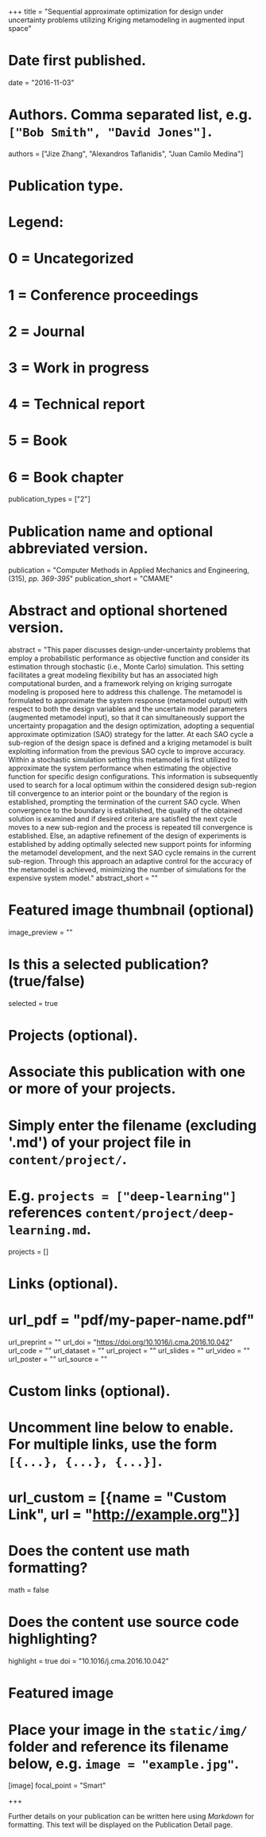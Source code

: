 +++
title = "Sequential approximate optimization for design under uncertainty problems utilizing Kriging metamodeling in augmented input space"

# Date first published.
date = "2016-11-03"

# Authors. Comma separated list, e.g. `["Bob Smith", "David Jones"]`.
authors = ["Jize Zhang", "Alexandros Taflanidis", "Juan Camilo Medina"]

# Publication type.
# Legend:
# 0 = Uncategorized
# 1 = Conference proceedings
# 2 = Journal
# 3 = Work in progress
# 4 = Technical report
# 5 = Book
# 6 = Book chapter
publication_types = ["2"]

# Publication name and optional abbreviated version.
publication = "Computer Methods in Applied Mechanics and Engineering, (315), _pp. 369-395_"
publication_short = "CMAME"

# Abstract and optional shortened version.
abstract = "This paper discusses design-under-uncertainty problems that employ a probabilistic performance as objective function and consider its estimation through stochastic (i.e., Monte Carlo) simulation. This setting facilitates a great modeling flexibility but has an associated high computational burden, and a framework relying on kriging surrogate modeling is proposed here to address this challenge. The metamodel is formulated to approximate the system response (metamodel output) with respect to both the design variables and the uncertain model parameters (augmented metamodel input), so that it can simultaneously support the uncertainty propagation and the design optimization, adopting a sequential approximate optimization (SAO) strategy for the latter. At each SAO cycle a sub-region of the design space is defined and a kriging metamodel is built exploiting information from the previous SAO cycle to improve accuracy. Within a stochastic simulation setting this metamodel is first utilized to approximate the system performance when estimating the objective function for specific design configurations. This information is subsequently used to search for a local optimum within the considered design sub-region till convergence to an interior point or the boundary of the region is established, prompting the termination of the current SAO cycle. When convergence to the boundary is established, the quality of the obtained solution is examined and if desired criteria are satisfied the next cycle moves to a new sub-region and the process is repeated till convergence is established. Else, an adaptive refinement of the design of experiments is established by adding optimally selected new support points for informing the metamodel development, and the next SAO cycle remains in the current sub-region. Through this approach an adaptive control for the accuracy of the metamodel is achieved, minimizing the number of simulations for the expensive system model."
abstract_short = ""

# Featured image thumbnail (optional)
image_preview = ""

# Is this a selected publication? (true/false)
selected = true

# Projects (optional).
#   Associate this publication with one or more of your projects.
#   Simply enter the filename (excluding '.md') of your project file in `content/project/`.
#   E.g. `projects = ["deep-learning"]` references `content/project/deep-learning.md`.
projects = []

# Links (optional).
# url_pdf = "pdf/my-paper-name.pdf"
url_preprint = ""
url_doi = "https://doi.org/10.1016/j.cma.2016.10.042"
url_code = ""
url_dataset = ""
url_project = ""
url_slides = ""
url_video = ""
url_poster = ""
url_source = ""

# Custom links (optional).
#   Uncomment line below to enable. For multiple links, use the form `[{...}, {...}, {...}]`.
# url_custom = [{name = "Custom Link", url = "http://example.org"}]

# Does the content use math formatting?
math = false

# Does the content use source code highlighting?
highlight = true
doi = "10.1016/j.cma.2016.10.042"
# Featured image
# Place your image in the `static/img/` folder and reference its filename below, e.g. `image = "example.jpg"`.
[image]
focal_point = "Smart"

+++

Further details on your publication can be written here using *Markdown* for formatting. This text will be displayed on the Publication Detail page.
